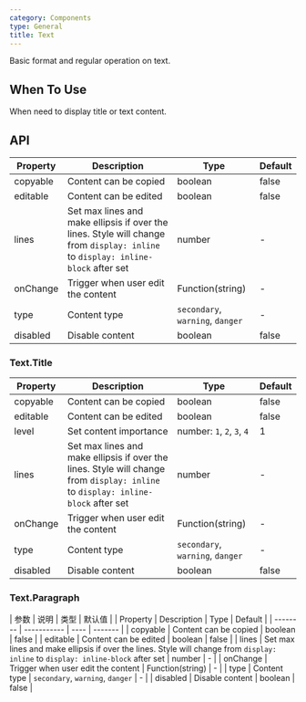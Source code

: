 ```yaml
---
category: Components
type: General
title: Text
---
```


Basic format and regular operation on text.

## When To Use

When need to display title or text content.

## API

| Property | Description | Type | Default |
| -------- | ----------- | ---- | ------- |
| copyable | Content can be copied | boolean | false |
| editable | Content can be edited  | boolean | false |
| lines | Set max lines and make ellipsis if over the lines. Style will change from `display: inline` to `display: inline-block` after set | number | - |
| onChange | Trigger when user edit the content | Function(string) | - |
| type | Content type | `secondary`, `warning`, `danger` | - |
| disabled | Disable content | boolean | false |

### Text.Title

| Property | Description | Type | Default |
| -------- | ----------- | ---- | ------- |
| copyable | Content can be copied | boolean | false |
| editable | Content can be edited  | boolean | false |
| level | Set content importance | number: `1`, `2`, `3`, `4` | 1 |
| lines | Set max lines and make ellipsis if over the lines. Style will change from `display: inline` to `display: inline-block` after set | number | - |
| onChange | Trigger when user edit the content | Function(string) | - |
| type | Content type | `secondary`, `warning`, `danger` | - |
| disabled | Disable content | boolean | false |

### Text.Paragraph

| 参数 | 说明 | 类型 | 默认值 |
| Property | Description | Type | Default |
| -------- | ----------- | ---- | ------- |
| copyable | Content can be copied | boolean | false |
| editable | Content can be edited  | boolean | false |
| lines | Set max lines and make ellipsis if over the lines. Style will change from `display: inline` to `display: inline-block` after set | number | - |
| onChange | Trigger when user edit the content | Function(string) | - |
| type | Content type | `secondary`, `warning`, `danger` | - |
| disabled | Disable content | boolean | false |
